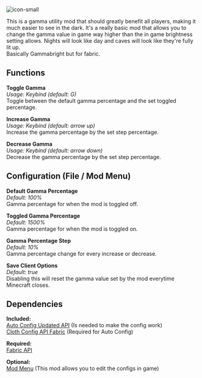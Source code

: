 ![icon-small](https://user-images.githubusercontent.com/84018133/121270201-87f29f00-c8c1-11eb-8bb1-1bd4d8076a93.png)

This is a gamma utility mod that should greatly benefit all players, making it much easier to see in the dark. 
It's a really basic mod that allows you to change the gamma value in game way higher than the in game brightness setting allows. 
Nights will look like day and caves will look like they're fully lit up.  
Basically Gammabright but for fabric.

## **Functions**

**Toggle Gamma**  
*Usage: Keybind (default: G)*  
Toggle between the default gamma percentage and the set toggled percentage.

**Increase Gamma**  
*Usage: Keybind (default: arrow up)*  
Increase the gamma percentage by the set step percentage.

**Decrease Gamma**  
*Usage: Keybind (default: arrow down)*  
Decrease the gamma percentage by the set step percentage.

## **Configuration (File / Mod Menu)**

**Default Gamma Percentage**  
*Default: 100%*  
Gamma percentage for when the mod is toggled off.

**Toggled Gamma Percentage**  
*Default: 1500%*  
Gamma percentage for when the mod is toggled on.

**Gamma Percentage Step**  
*Default: 10%*  
Gamma percentage change for every increase or decrease.

**Save Client Options**  
*Default: true*  
Disabling this will reset the gamma value set by the mod everytime Minecraft closes.

## **Dependencies**

**Included:**  
[Auto Config Updated API](https://github.com/shedaniel/AutoConfig) (Is needed to make the config work)  
[Cloth Config API Fabric](https://github.com/shedaniel/cloth-config) (Required for Auto Config)

**Required:**  
[Fabric API](https://github.com/FabricMC/fabric)

**Optional:**  
[Mod Menu](https://github.com/TerraformersMC/ModMenu) (This mod allows you to edit the configs in game)
